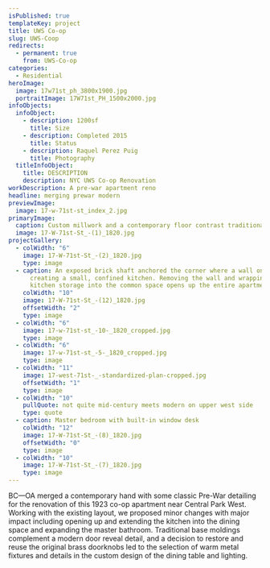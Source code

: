 ```yaml
---
isPublished: true
templateKey: project
title: UWS Co-op
slug: UWS-Coop
redirects:
  - permanent: true
    from: UWS-Co-op
categories:
  - Residential
heroImage:
  image: 17w71st_ph_3800x1900.jpg
  portraitImage: 17W71st_PH_1500x2000.jpg
infoObjects:
  infoObject:
    - description: 1200sf
      title: Size
    - description: Completed 2015
      title: Status
    - description: Raquel Perez Puig
      title: Photography
  titleInfoObject:
    title: DESCRIPTION
    description: NYC UWS Co-op Renovation
workDescription: A pre-war apartment reno
headline: merging prewar modern
previewImage:
  image: 17-w-71st-st_index_2.jpg
primaryImage:
  caption: Custom millwork and a contemporary floor contrast traditional details
  image: 17-W-71st-St_-(1)_1820.jpg
projectGallery:
  - colWidth: "6"
    image: 17-W-71st-St_-(2)_1820.jpg
    type: image
  - caption: An exposed brick shaft anchored the corner where a wall once stood,
      creating a small, confined kitchen. Removing the wall and wrapping the
      kitchen storage into the common space opens up the entire apartment
    colWidth: "10"
    image: 17-W-71st-St_-(12)_1820.jpg
    offsetWidth: "2"
    type: image
  - colWidth: "6"
    image: 17-w-71st-st_-10-_1820_cropped.jpg
    type: image
  - colWidth: "6"
    image: 17-w-71st-st_-5-_1820_cropped.jpg
    type: image
  - colWidth: "11"
    image: 17-west-71st-_-standardized-plan-cropped.jpg
    offsetWidth: "1"
    type: image
  - colWidth: "10"
    pullQuote: not quite mid-century meets modern on upper west side
    type: quote
  - caption: Master bedroom with built-in window desk
    colWidth: "12"
    image: 17-W-71st-St_-(8)_1820.jpg
    offsetWidth: "0"
    type: image
  - colWidth: "10"
    image: 17-W-71st-St_-(7)_1820.jpg
    type: image
---
```


BC—OA merged a contemporary hand with some classic Pre-War detailing for the renovation of this 1923 co-op apartment near Central Park West. Working with the existing layout, we proposed minor changes with major impact including opening up and extending the kitchen into the dining space and expanding the master bathroom. Traditional base moldings complement a modern door reveal detail, and a decision to restore and reuse the original brass doorknobs led to the selection of warm metal fixtures and details in the custom design of the dining table and lighting.
